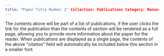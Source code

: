 ```yaml
---
title: "Paper Title Number 2" Collection: Publications Category: Manuscript Permalink: /publication/2010-10-01-paper-title-number-2 Excerpt: "This paper is about the number 2. Number 3 is reserved for future work. Date:2010-10-01 Location: 'Journal 1' slidesurl: 'http://academicpages.github.io/files/slides2.pdf' paperurl: 'http://academicpages.github.io/files/paper2.pdf' Citation: 'Your name, you. （2010）. Title No. 2. Journal 1. 1(2).'
---
```


The contents above will be part of a list of publications, if the user clicks the link for the publication than the contents of section will be rendered as a full page, allowing you to provide more information about the paper for the reader. When publications are displayed as a single page, the contents of the above "citation" field will automatically be included below this section in a smaller font.
